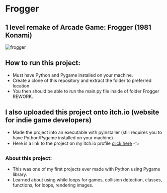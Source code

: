 # Frogger

## 1 level remake of Arcade Game: Frogger (1981 Konami) 

![frogger](https://github.com/Brandyn1234/Frogger-Clone/assets/41130732/450c956f-dc2a-4f98-9b1a-d79eb29ef7fd)


## How to run this project:
* Must have Python and Pygame installed on your machine.
* Create a clone of this repository and extract the folder to preferred location.
* You then should be able to run the main.py file inside of folder Frogger REWORK.

## I also uploaded this project onto itch.io (website for indie game developers)
* Made the project into an executable with pyinstaller (still requires you to have Python/Pygame installed on your machine).
* Here is a link to the project on my itch.io profile [click here](https://jelybeenz.itch.io/frogger) :point_left:

### About this project:
* This was one of my first projects ever made with Python using Pygame library.
* Learned about using while loops for games, collision detection, classes, functions, for loops, rendering images.
